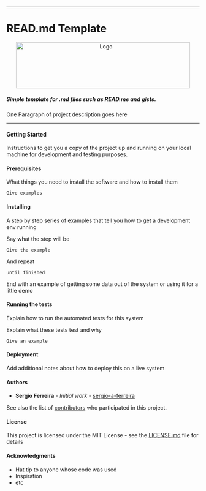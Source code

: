 * * *
# READ.md Template #

<p align="center">
<img alt="Logo" src="assets/banner.png" style="width:95%; height:120px;">
</p>


##### Simple template for .md files such as READ.me and gists. #####

One Paragraph of project description goes here

* * * 

#### Getting Started ####

Instructions to get you a copy of the project up and running on your local machine for development and testing purposes.

#### Prerequisites ####

What things you need to install the software and how to install them

```
Give examples
```

#### Installing ####

A step by step series of examples that tell you how to get a development env running

Say what the step will be

```
Give the example
```

And repeat

```
until finished
```

End with an example of getting some data out of the system or using it for a little demo

#### Running the tests ####

Explain how to run the automated tests for this system

Explain what these tests test and why

```
Give an example
```

#### Deployment ####

Add additional notes about how to deploy this on a live system

#### Authors ####

* **Sergio Ferreira** - *Initial work* - [sergio-a-ferreira](https://github.com/sergio-a-ferreira)

See also the list of [contributors](https://github.com/your/project/contributors) who participated in this project.

#### License ####

This project is licensed under the MIT License - see the [LICENSE.md](LICENSE.md) file for details

#### Acknowledgments ####

* Hat tip to anyone whose code was used
* Inspiration
* etc

